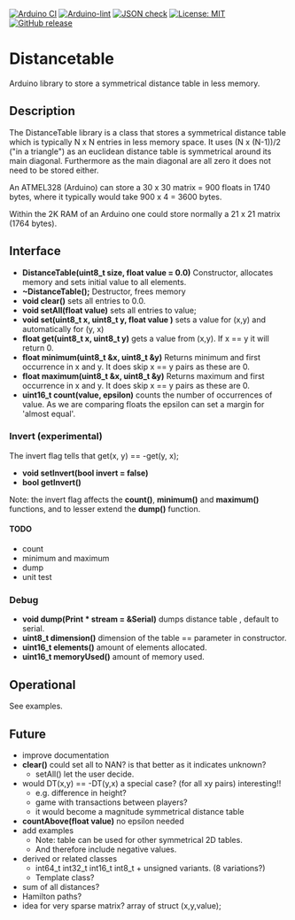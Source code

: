 
[![Arduino CI](https://github.com/RobTillaart/Distancetable/workflows/Arduino%20CI/badge.svg)](https://github.com/marketplace/actions/arduino_ci)
[![Arduino-lint](https://github.com/RobTillaart/DistanceTable/actions/workflows/arduino-lint.yml/badge.svg)](https://github.com/RobTillaart/DistanceTable/actions/workflows/arduino-lint.yml)
[![JSON check](https://github.com/RobTillaart/DistanceTable/actions/workflows/jsoncheck.yml/badge.svg)](https://github.com/RobTillaart/DistanceTable/actions/workflows/jsoncheck.yml)
[![License: MIT](https://img.shields.io/badge/license-MIT-green.svg)](https://github.com/RobTillaart/Distancetable/blob/master/LICENSE)
[![GitHub release](https://img.shields.io/github/release/RobTillaart/Distancetable.svg?maxAge=3600)](https://github.com/RobTillaart/Distancetable/releases)


# Distancetable

Arduino library to store a symmetrical distance table in less memory.


## Description

The DistanceTable library is a class that stores a symmetrical distance table 
which is typically N x N entries in less memory space. 
It uses (N x (N-1))/2 ("in a triangle") as an euclidean distance table is 
symmetrical around its main diagonal. 
Furthermore as the main diagonal are all zero it does not need to be stored either.

An ATMEL328 (Arduino) can store a 30 x 30 matrix = 900 floats in 1740 bytes, 
where it typically would take 900 x 4 = 3600 bytes. 

Within the 2K RAM of an Arduino one could store normally a 21 x 21 matrix (1764 bytes).


## Interface

- **DistanceTable(uint8_t size, float value = 0.0)** Constructor, allocates memory and 
sets initial value to all elements.
- **~DistanceTable();** Destructor, frees memory
- **void clear()** sets all entries to 0.0.
- **void setAll(float value)** sets all entries to value;
- **void set(uint8_t x, uint8_t y, float value )** sets a value for (x,y) and automatically for (y, x)
- **float get(uint8_t x, uint8_t y)** gets a value from (x,y). If x == y it will return 0.
- **float minimum(uint8_t &x, uint8_t &y)** Returns minimum and first occurrence in x and y. 
It does skip x == y pairs as these are 0.
- **float maximum(uint8_t &x, uint8_t &y)** Returns maximum and first occurrence in x and y. 
It does skip x == y pairs as these are 0.
- **uint16_t count(value, epsilon)** counts the number of occurrences of value. 
As we are comparing floats the epsilon can set a margin for 'almost equal'.


### Invert (experimental)

The invert flag tells that get(x, y) == -get(y, x);
- **void setInvert(bool invert = false)**
- **bool getInvert()**

Note: the invert flag affects the **count()**, **minimum()** and **maximum()** functions, and to lesser extend the **dump()** function. 

#### TODO

- count
- minimum and maximum
- dump
- unit test 


### Debug

- **void dump(Print \* stream = &Serial)** dumps distance table , default to serial.
- **uint8_t dimension()** dimension of the table == parameter in constructor.
- **uint16_t elements()** amount of elements allocated.
- **uint16_t memoryUsed()** amount of memory used.


## Operational

See examples.


## Future

- improve documentation
- **clear()** could set all to NAN? is that better as it indicates unknown?  
  - setAll() let the user decide.
- would  DT(x,y) == -DT(y,x) a special case? (for all xy pairs)    interesting!!
  - e.g. difference in height?
  - game with transactions between players?
  - it would become a magnitude symmetrical distance table
- **countAbove(float value)** no epsilon needed
- add examples
  - Note: table can be used for other symmetrical 2D tables. 
  - And therefore include negative values.  
- derived or related classes 
  - int64_t int32_t int16_t int8_t  + unsigned variants. (8 variations?)
  - Template class?
- sum of all distances?
- Hamilton paths?
- idea for very sparse matrix? array of struct (x,y,value);

